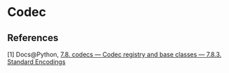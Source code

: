 # Codec

## References

[1] Docs@Python, [7.8. codecs — Codec registry and base classes — 7.8.3. Standard Encodings](https://docs.python.org/2/library/codecs.html#standard-encodings)

